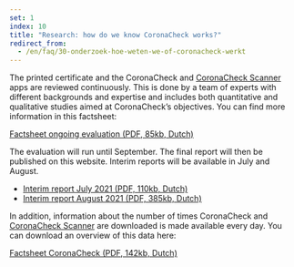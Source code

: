 ```yaml
---
set: 1
index: 10
title: "Research: how do we know CoronaCheck works?"
redirect_from: 
  - /en/faq/30-onderzoek-hoe-weten-we-of-coronacheck-werkt
---
```

The printed certificate and the CoronaCheck and [CoronaCheck Scanner](/en/scanner) apps are reviewed continuously. This is done by a team of experts with different backgrounds and expertise and includes both quantitative and qualitative studies aimed at CoronaCheck’s objectives. You can find more information in this factsheet:

<a href="/media/Factsheet_doorlopende_evaluatie.pdf" rel="noopener noreferrer" target="_blank" hreflang="nl" lang="nl">Factsheet ongoing evaluation (PDF, 85kb, Dutch)</a>

The evaluation will run until September. The final report will then be published on this website. Interim reports will be available in July and August.

- <a href="/media/Tussentijdse_rapportage_juli_2021.pdf" rel="noopener noreferrer" target="_blank" hreflang="nl" lang="nl">Interim report July 2021 (PDF, 110kb, Dutch)</a>
- <a href="/media/Tussentijdse_rapportage_augustus_2021.pdf" rel="noopener noreferrer" target="_blank" hreflang="nl" lang="nl">Interim report August 2021 (PDF, 385kb, Dutch)</a>

In addition, information about the number of times CoronaCheck and [CoronaCheck Scanner](/en/scanner) are downloaded is made available every day.  You can download an overview of this data here: 

<a href="/media/Factsheet_CoronaCheck_latest.pdf" rel="noopener noreferrer" target="_blank" hreflang="nl" lang="nl">Factsheet CoronaCheck (PDF, 142kb, Dutch)</a>
